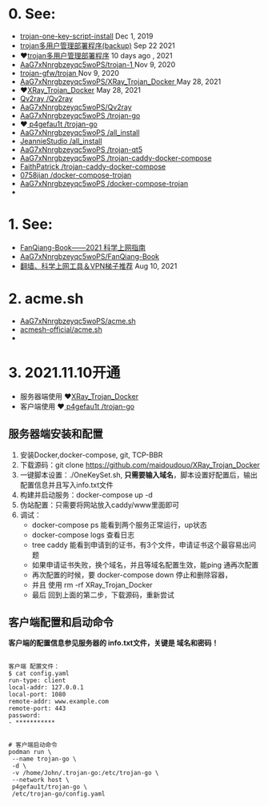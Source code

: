 # 0. See:
 - [trojan-one-key-script-install](https://github.com/AaG7xNnrgbzeyqc5woPS/trojan-one-key-script-install)  Dec 1, 2019
 - [trojan多用户管理部署程序(backup)](https://github.com/AaG7xNnrgbzeyqc5woPS/trojan-2)  Sep 22 2021
 - ❤️[trojan多用户管理部署程序](https://github.com/Jrohy/trojan)                       10 days ago , 2021
 - [ AaG7xNnrgbzeyqc5woPS/trojan-1 ](https://github.com/AaG7xNnrgbzeyqc5woPS/trojan-1) Nov 9, 2020
 - [ trojan-gfw/trojan ](https://github.com/trojan-gfw/trojan)        Nov 9, 2020
 - [ AaG7xNnrgbzeyqc5woPS/XRay_Trojan_Docker ](https://github.com/AaG7xNnrgbzeyqc5woPS/XRay_Trojan_Docker)  May 28, 2021
 - ❤️[XRay_Trojan_Docker](https://github.com/maidoudouo/XRay_Trojan_Docker)  May 28, 2021
 - [Qv2ray /Qv2ray ](https://github.com/Qv2ray/Qv2ray)
 - [AaG7xNnrgbzeyqc5woPS/Qv2ray](https://github.com/AaG7xNnrgbzeyqc5woPS/Qv2ray)
 - [ AaG7xNnrgbzeyqc5woPS /trojan-go ](https://github.com/AaG7xNnrgbzeyqc5woPS/trojan-go)
 - ❤️[ p4gefau1t /trojan-go](https://github.com/p4gefau1t/trojan-go)
 - [ AaG7xNnrgbzeyqc5woPS /all_install](https://github.com/AaG7xNnrgbzeyqc5woPS/all_install)
 - [ JeannieStudio /all_install ](https://github.com/JeannieStudio/all_install)
 - [ AaG7xNnrgbzeyqc5woPS /trojan-qt5 ](https://github.com/AaG7xNnrgbzeyqc5woPS/trojan-qt5)
 - [ AaG7xNnrgbzeyqc5woPS /trojan-caddy-docker-compose ]( https://github.com/AaG7xNnrgbzeyqc5woPS/trojan-caddy-docker-compose )
 - [ FaithPatrick /trojan-caddy-docker-compose ](https://github.com/FaithPatrick/trojan-caddy-docker-compose)
 - [ 0758jian /docker-compose-trojan ](https://github.com/0758jian/docker-compose-trojan)
 - [ AaG7xNnrgbzeyqc5woPS /docker-compose-trojan ](https://github.com/AaG7xNnrgbzeyqc5woPS/docker-compose-trojan)
 - 


# 1. See:
  - [FanQiang-Book——2021 科学上网指南](https://github.com/xiaoming-ssr/FanQiang-Book)
  - [AaG7xNnrgbzeyqc5woPS/FanQiang-Book ](https://github.com/AaG7xNnrgbzeyqc5woPS/FanQiang-Book)
  - [翻墙、科学上网工具＆VPN梯子推荐](https://github.com/AaG7xNnrgbzeyqc5woPS/fanqiang-vpn.github.io)  Aug 10, 2021

# 2. acme.sh
  - [ AaG7xNnrgbzeyqc5woPS/acme.sh ](https://github.com/AaG7xNnrgbzeyqc5woPS/acme.sh)
  - [ acmesh-official/acme.sh ](https://github.com/acmesh-official/acme.sh)
  - 
# 3. 2021.11.10开通
   - 服务器端使用 ❤️[XRay_Trojan_Docker](https://github.com/maidoudouo/XRay_Trojan_Docker)
   - 客户端使用   ❤️[ p4gefau1t /trojan-go](https://github.com/p4gefau1t/trojan-go)
   
##  服务器端安装和配置
  1. 安装Docker,docker-compose, git, TCP-BBR
  2. 下载源码：git clone https://github.com/maidoudouo/XRay_Trojan_Docker
  3. 一键脚本设置：./OneKeySet.sh, **只需要输入域名**，脚本设置好配置后，输出配置信息并且写入info.txt文件
  4. 构建并启动服务：docker-compose up -d
  5. 伪站配置：只需要将网站放入caddy/www里面即可
  6. 调试： 
     - docker-compose ps 能看到两个服务正常运行，up状态
     - docker-compose logs 查看日志
     - tree caddy 能看到申请到的证书，有3个文件，申请证书这个最容易出问题
     - 如果申请证书失败，换个域名，并且等域名配置生效，能ping 通再次配置
     - 再次配置的时候，要 docker-compose down 停止和删除容器，
     - 并且 使用 rm -rf XRay_Trojan_Docker
     - 最后 回到上面的第二步，下载源码，重新尝试 
  
## 客户端配置和启动命令
  **客户端的配置信息参见服务器的 info.txt文件，关键是 域名和密码！**
  
  
   ```
   
客户端 配置文件：
$ cat config.yaml 
run-type: client
local-addr: 127.0.0.1
local-port: 1080
remote-addr: www.example.com
remote-port: 443
password:
  - ***********

   
   # 客户端启动命令
podman run \
    --name trojan-go \
    -d \
    -v /home/John/.trojan-go:/etc/trojan-go \
    --network host \
    p4gefau1t/trojan-go \
    /etc/trojan-go/config.yaml 
    
 ```

